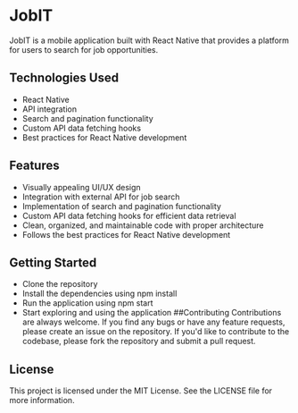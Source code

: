 # JobIT
JobIT is a mobile application built with React Native that provides a platform for users to search for job opportunities. 

## Technologies Used
- React Native
- API integration
- Search and pagination functionality
- Custom API data fetching hooks
- Best practices for React Native development
## Features
- Visually appealing UI/UX design
- Integration with external API for job search
- Implementation of search and pagination functionality
- Custom API data fetching hooks for efficient data retrieval
- Clean, organized, and maintainable code with proper architecture
- Follows the best practices for React Native development
## Getting Started
- Clone the repository
- Install the dependencies using npm install
- Run the application using npm start
- Start exploring and using the application
##Contributing
Contributions are always welcome. If you find any bugs or have any feature requests, please create an issue on the repository. If you'd like to contribute to the codebase, please fork the repository and submit a pull request.

## License
This project is licensed under the MIT License. See the LICENSE file for more information.
